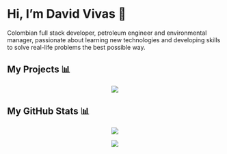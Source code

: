 
# Hi, I’m David Vivas 👋  
  
Colombian full stack developer, petroleum engineer and environmental manager, passionate about learning new technologies and developing skills to solve real-life problems the best possible way.

## My Projects 📊 

<div align=center>  
  <a href="http://157.245.138.252/">
    <img align="center" src="https://i.blogs.es/594843/chrome/450_1000.jpg" />
  </a>
</div>
  
## My GitHub Stats 📊
 
<div align=center>  
  <a href="https://github.com/Davidohiv7/convoychat">
    <img align="center" src="https://github-readme-stats.vercel.app/api/top-langs/?username=Davidohiv7" />
  </a>
</div>

<div> <p></p> </div>

<div align=center>  
  <a href="https://github.com/Davidohiv7/github-readme-stats">
    <img align="center" src="https://github-readme-stats.vercel.app/api?username=Davidohiv7&count_private=true&show_icons=true" />
  </a>
</div>
  


